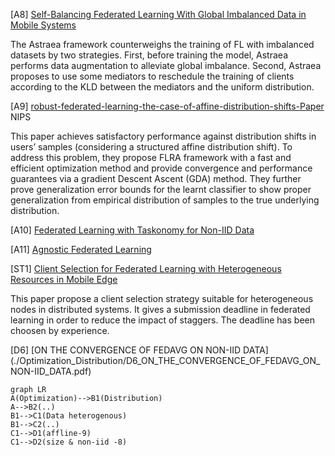 [A8] [Self-Balancing Federated Learning With Global Imbalanced Data in Mobile Systems](./Optimization_Distribution/A8-Self-Balancing-Federated-Learning-With-Global-Imbalanced-Data-in-Mobile-Systems.pdf)

The Astraea framework counterweighs the training of FL with imbalanced datasets by two strategies. First, before training the model, Astraea performs data augmentation to alleviate global imbalance. Second, Astraea proposes to use some mediators to reschedule the training of clients according to the KLD between the mediators and the uniform distribution.

[A9]
[robust-federated-learning-the-case-of-affine-distribution-shifts-Paper](./Optimization_Distribution/A9-robust-federated-learning-the-case-of-affine-distribution-shifts-Paper.pdf)
NIPS

This paper achieves satisfactory performance against distribution shifts in users’ samples (considering a structured affine distribution shift). To address this problem, they propose FLRA framework with a fast and efficient optimization method and provide convergence and performance guarantees via a gradient Descent Ascent (GDA) method. They further prove generalization error bounds for the learnt classifier to show proper generalization from empirical distribution of samples to the true underlying distribution.

[A10] [Federated Learning with Taskonomy for Non-IID Data](./Optimization_Distribution/A10-Federated-Learning-with-Taskonomy-for-Non-IID-Data.pdf)

[A11] [Agnostic Federated Learning](./Optimization_Distribution/A11-Agnostic_Federated_Learning.pdf)


[ST1] [Client Selection for Federated Learning with
Heterogeneous Resources in Mobile Edge](./Optimization_Distribution/St1_Client_Selection_for_Federated_Learning_with_Heterogeneous_Resources_in_Mobile_Edge.pdf)

This paper propose a client selection strategy suitable for heterogeneous nodes in distributed systems. It gives a submission deadline in federated learning in order to reduce the impact of staggers. The deadline has been choosen by experience.

[D6] [ON THE CONVERGENCE OF FEDAVG ON NON-IID
DATA] (./Optimization_Distribution/D6_ON_THE_CONVERGENCE_OF_FEDAVG_ON_NON-IID_DATA.pdf)



```mermaid
graph LR
A(Optimization)-->B1(Distribution)
A-->B2(..)
B1-->C1(Data heterogenous)
B1-->C2(..)
C1-->D1(affline-9)
C1-->D2(size & non-iid -8)
```
